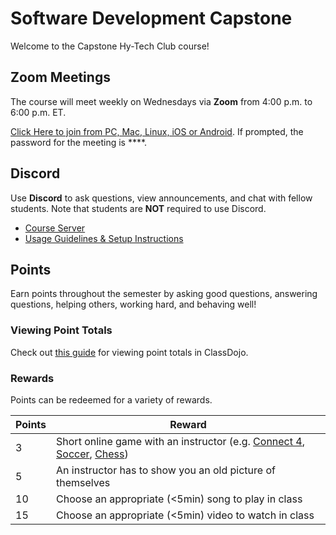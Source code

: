 # Software Development Capstone
Welcome to the Capstone Hy-Tech Club course!

## Zoom Meetings
The course will meet weekly on Wednesdays via **Zoom** from 4:00 p.m. to 6:00 p.m. ET.

[Click Here to join from PC, Mac, Linux, iOS or Android](). If prompted, the password for the meeting is ****.

## Discord
Use **Discord** to ask questions, view announcements, and chat with fellow students. Note that students are **NOT** required to use Discord.

- [Course Server](https://discord.com/channels/755095534922105002/)
- [Usage Guidelines & Setup Instructions](https://hylandtechclub.com/DiscordUse)

## Points
Earn points throughout the semester by asking good questions, answering questions, helping others, working hard, and behaving well!

### Viewing Point Totals
Check out [this guide](https://hylandtechclub.com/ClassDojoPoints) for viewing point totals in ClassDojo.

### Rewards
Points can be redeemed for a variety of rewards.

| Points | Reward |
| -- | -- |
| 3 | Short online game with an instructor (e.g. [Connect 4](https://www.mathsisfun.com/games/connect4.html), [Soccer](https://www.agame.com/game/1-on-1-soccer-classic), [Chess](https://lichess.org/setup/friend)) |
| 5 | An instructor has to show you an old picture of themselves |
| 10 | Choose an appropriate (<5min) song to play in class |
| 15 | Choose an appropriate (<5min) video to watch in class |